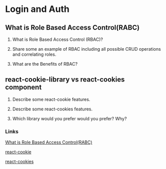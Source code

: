 # Login and Auth

## What is Role Based Access Control(RABC)
1. What is Role Based Access Control (RBAC)?

2. Share some an example of RBAC including all possible CRUD operations and correlating roles.

3. What are the Benefits of RBAC?

## react-cookie-library vs react-cookies component
1. Describe some react-cookie features.

2. Describe some react-cookies features.

3. Which library would you prefer would you prefer? Why?

### Links
[What is Role Based Access Control(RABC)](https://digitalguardian.com/blog/what-role-based-access-control-rbac-examples-benefits-and-more)

[react-cookie](https://www.npmjs.com/package/react-cookie)

[react-cookies](https://www.npmjs.com/package/react-cookies)